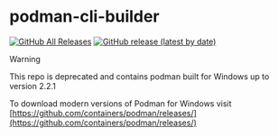# podman-cli-builder

[![GitHub All Releases](https://img.shields.io/github/downloads/lareeth/podman-cli-builder/total)](https://github.com/lareeth/podman-cli-builder/releases)
[![GitHub release (latest by date)](https://img.shields.io/github/v/release/lareeth/podman-cli-builder)](https://github.com/lareeth/podman-cli-builder/releases)

> [!WARNING]
> This repo is deprecated and contains podman built for Windows up to version 2.2.1
> 
> To download modern versions of Podman for Windows visit [https://github.com/containers/podman/releases/](https://github.com/containers/podman/releases/)
